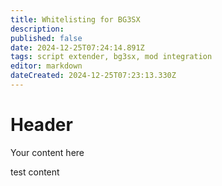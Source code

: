 ```yaml
---
title: Whitelisting for BG3SX
description: 
published: false
date: 2024-12-25T07:24:14.891Z
tags: script extender, bg3sx, mod integration
editor: markdown
dateCreated: 2024-12-25T07:23:13.330Z
---
```


# Header
Your content here


test content